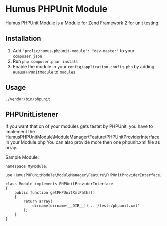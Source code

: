 Humus PHPUnit Module
====================

Humus PHPUnit Module is a Module for Zend Framework 2 for unit testing.

Installation
------------

 1.  Add `"prolic/humus-phpunit-module": "dev-master"` to your `composer.json`
 2.  Run `php composer.phar install`
 3.  Enable the module in your `config/application.config.php` by adding `HumusPHPUnitModule` to `modules`

Usage
-----

    ./vendor/bin/phpunit

PHPUnitListener
-------------------

If you want that on of your modules gets testet by PHPUnit, you have to implement the 
HumusPHPUnitModule\ModuleManager\Feature\PHPUnitProviderInterface in your Module.php
You can also provide more then one phpunit.xml file as array.

Sample Module:

    namespace MyModule;
    
    use HumusPHPUnitModule\ModuleManager\Feature\PHPUnitProviderInterface;
    
    class Module implements PHPUnitProviderInterface
    {
        public function getPHPUnitXmlPaths()
        {
            return array(
                dirname(dirname(__DIR__)) . '/tests/phpunit.xml'
            );
        }
    }
